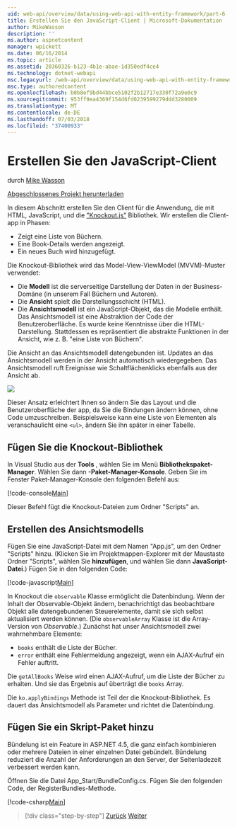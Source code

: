 ```yaml
---
uid: web-api/overview/data/using-web-api-with-entity-framework/part-6
title: Erstellen Sie den JavaScript-Client | Microsoft-Dokumentation
author: MikeWasson
description: ''
ms.author: aspnetcontent
manager: wpickett
ms.date: 06/16/2014
ms.topic: article
ms.assetid: 20360326-b123-4b1e-abae-1d350edf4ce4
ms.technology: dotnet-webapi
msc.legacyurl: /web-api/overview/data/using-web-api-with-entity-framework/part-6
msc.type: authoredcontent
ms.openlocfilehash: b0b8ef9bd44bbce5102f2b12717e330f72a9e0c9
ms.sourcegitcommit: 953ff9ea4369f154d6fd0239599279ddd3280009
ms.translationtype: MT
ms.contentlocale: de-DE
ms.lasthandoff: 07/03/2018
ms.locfileid: "37400933"
---
```

<a name="create-the-javascript-client"></a>Erstellen Sie den JavaScript-Client
====================
durch [Mike Wasson](https://github.com/MikeWasson)

[Abgeschlossenes Projekt herunterladen](https://github.com/MikeWasson/BookService)

In diesem Abschnitt erstellen Sie den Client für die Anwendung, die mit HTML, JavaScript, und die ["Knockout.js"](http://knockoutjs.com/) Bibliothek. Wir erstellen die Client-app in Phasen:

- Zeigt eine Liste von Büchern.
- Eine Book-Details werden angezeigt.
- Ein neues Buch wird hinzugefügt.

Die Knockout-Bibliothek wird das Model-View-ViewModel (MVVM)-Muster verwendet:

- Die **Modell** ist die serverseitige Darstellung der Daten in der Business-Domäne (in unserem Fall Büchern und Autoren).
- Die **Ansicht** spielt die Darstellungsschicht (HTML).
- Die **Ansichtsmodell** ist ein JavaScript-Objekt, das die Modelle enthält. Das Ansichtsmodell ist eine Abstraktion der Code der Benutzeroberfläche. Es wurde keine Kenntnisse über die HTML-Darstellung. Stattdessen es repräsentiert die abstrakte Funktionen in der Ansicht, wie z. B. &quot;eine Liste von Büchern&quot;.

Die Ansicht an das Ansichtsmodell datengebunden ist. Updates an das Ansichtsmodell werden in der Ansicht automatisch wiedergegeben. Das Ansichtsmodell ruft Ereignisse wie Schaltflächenklicks ebenfalls aus der Ansicht ab.

![](part-6/_static/image1.png)

Dieser Ansatz erleichtert Ihnen so ändern Sie das Layout und die Benutzeroberfläche der app, da Sie die Bindungen ändern können, ohne Code umzuschreiben. Beispielsweise kann eine Liste von Elementen als veranschaulicht eine `<ul>`, ändern Sie ihn später in einer Tabelle.

## <a name="add-the-knockout-library"></a>Fügen Sie die Knockout-Bibliothek

In Visual Studio aus der **Tools** , wählen Sie im Menü **Bibliothekspaket-Manager**. Wählen Sie dann **-Paket-Manager-Konsole**. Geben Sie im Fenster Paket-Manager-Konsole den folgenden Befehl aus:

[!code-console[Main](part-6/samples/sample1.cmd)]

Dieser Befehl fügt die Knockout-Dateien zum Ordner "Scripts" an.

## <a name="create-the-view-model"></a>Erstellen des Ansichtsmodells

Fügen Sie eine JavaScript-Datei mit dem Namen "App.js", um den Ordner "Scripts" hinzu. (Klicken Sie im Projektmappen-Explorer mit der Maustaste Ordner "Scripts", wählen Sie **hinzufügen**, und wählen Sie dann **JavaScript-Datei**.) Fügen Sie in den folgenden Code:

[!code-javascript[Main](part-6/samples/sample2.js)]

In Knockout die `observable` Klasse ermöglicht die Datenbindung. Wenn der Inhalt der Observable-Objekt ändern, benachrichtigt das beobachtbare Objekt alle datengebundenen Steuerelemente, damit sie sich selbst aktualisiert werden können. (Die `observableArray` Klasse ist die Array-Version von *Observable*.) Zunächst hat unser Ansichtsmodell zwei wahrnehmbare Elemente:

- `books` enthält die Liste der Bücher.
- `error` enthält eine Fehlermeldung angezeigt, wenn ein AJAX-Aufruf ein Fehler auftritt.

Die `getAllBooks` Weise wird einen AJAX-Aufruf, um die Liste der Bücher zu erhalten. Und sie das Ergebnis auf überträgt die `books` Array.

Die `ko.applyBindings` Methode ist Teil der die Knockout-Bibliothek. Es dauert das Ansichtsmodell als Parameter und richtet die Datenbindung.

## <a name="add-a-script-bundle"></a>Fügen Sie ein Skript-Paket hinzu

Bündelung ist ein Feature in ASP.NET 4.5, die ganz einfach kombinieren oder mehrere Dateien in einer einzelnen Datei gebündelt. Bündelung reduziert die Anzahl der Anforderungen an den Server, der Seitenladezeit verbessert werden kann.

Öffnen Sie die Datei App\_Start/BundleConfig.cs. Fügen Sie den folgenden Code, der RegisterBundles-Methode.

[!code-csharp[Main](part-6/samples/sample3.cs)]

> [!div class="step-by-step"]
> [Zurück](part-5.md)
> [Weiter](part-7.md)
